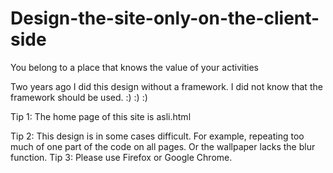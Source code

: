 # Design-the-site-only-on-the-client-side

You belong to a place that knows the value of your activities

Two years ago I did this design without a framework. I did not know that the framework should be used. :) :) :)

Tip 1: The home page of this site is asli.html

Tip 2: This design is in some cases difficult. For example, repeating too much of one part of the code on all pages.
Or the wallpaper lacks the blur function.
Tip 3: Please use Firefox or Google Chrome.
